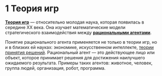 # 1 Теория игр

[**Теория игр**](https://ru.wikipedia.org/wiki/Теория_игр) — относительно молодая наука, которая появилась в середине XX века. Она изучает математические модели стратегического взаимодействия между [**рациональными агентами**](https://ru.wikipedia.org/wiki/Рациональный_агент).

Понятие рационального агента применяется не только в теории игр, но и в близких ей науках: экономике, искусственном интеллекте, [теории принятия решений](https://ru.wikipedia.org/wiki/Теория_принятия_решений). Рациональный агент — это действующее лицо или объект, которое принимает решения для достижения наилучшего ожидаемого результата. Примеры таких агентов: животное, человек, группа людей, организация, робот, программа.